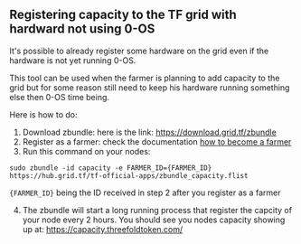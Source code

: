 ## Registering capacity to the TF grid with hardward not using 0-OS
It's possible to already register some hardware on the grid even if the hardware is not yet running 0-OS.

This tool can be used when the farmer is planning to add capacity to the grid but for some reason still need to keep his hardware running something else then 0-OS time being.

Here is how to do:
1. Download zbundle: here is the link: https://download.grid.tf/zbundle
2. Register as a farmer: check the documentation [how to become a farmer](README.md#register-as-a-farmer)
3. Run this command on your nodes: 
```
sudo zbundle -id capacity -e FARMER_ID={FARMER_ID} https://hub.grid.tf/tf-official-apps/zbundle_capacity.flist
```
`{FARMER_ID}` being the ID received in step 2 after you register as a farmer

4. The zbundle will start a long running process that register the capcity of your node every 2 hours. You should see you nodes capacity showing up at: https://capacity.threefoldtoken.com/
